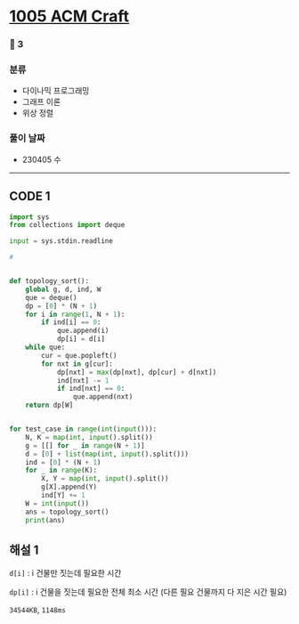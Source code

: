 # [1005 ACM Craft](https://www.acmicpc.net/problem/1005)

### 🥇 3

### 분류

- 다이나믹 프로그래밍
- 그래프 이론
- 위상 정렬

### 풀이 날짜

- 230405 수

---

## CODE 1

```python
import sys
from collections import deque

input = sys.stdin.readline

#


def topology_sort():
    global g, d, ind, W
    que = deque()
    dp = [0] * (N + 1)
    for i in range(1, N + 1):
        if ind[i] == 0:
            que.append(i)
            dp[i] = d[i]
    while que:
        cur = que.popleft()
        for nxt in g[cur]:
            dp[nxt] = max(dp[nxt], dp[cur] + d[nxt])
            ind[nxt] -= 1
            if ind[nxt] == 0:
                que.append(nxt)
    return dp[W]


for test_case in range(int(input())):
    N, K = map(int, input().split())
    g = [[] for _ in range(N + 1)]
    d = [0] + list(map(int, input().split()))
    ind = [0] * (N + 1)
    for _ in range(K):
        X, Y = map(int, input().split())
        g[X].append(Y)
        ind[Y] += 1
    W = int(input())
    ans = topology_sort()
    print(ans)

```

## 해설 1

`d[i]` : i 건물만 짓는데 필요한 시간

`dp[i]` : i 건물을 짓는데 필요한 전체 최소 시간 (다른 필요 건물까지 다 지은 시간 필요)

`34544KB`, `1148ms`

